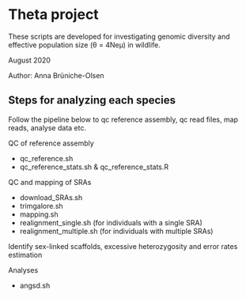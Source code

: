 # Theta project

These scripts are developed for investigating genomic diversity and effective population size (θ = 4Neμ) in wildlife.

August 2020

Author: Anna Brüniche-Olsen

## Steps for analyzing each species

Follow the pipeline below to qc reference assembly, qc read files, map reads, analyse data etc.

QC of reference assembly
- qc_reference.sh
- qc_reference_stats.sh & qc_reference_stats.R

QC and mapping of SRAs
- download_SRAs.sh
- trimgalore.sh
- mapping.sh
- realignment_single.sh (for individuals with a single SRA)
- realignment_multiple.sh (for individuals with multiple SRAs)

Identify sex-linked scaffolds, excessive heterozygosity and error rates estimation


Analyses
- angsd.sh



